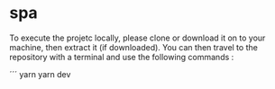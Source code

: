 # spa

To execute the projetc locally, please clone or download it on to your machine, then extract it (if downloaded).
You can then travel to the repository with a terminal and use the following commands :

´´´
yarn
yarn dev
```
